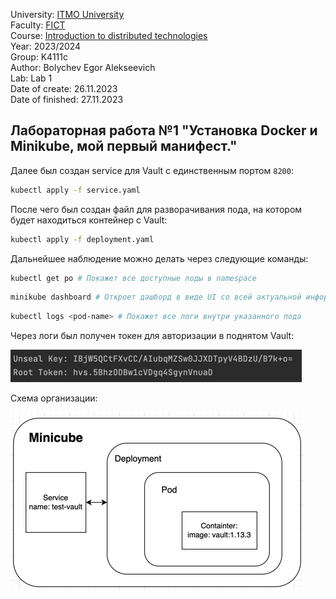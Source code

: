 University: [ITMO University](https://itmo.ru/ru/)\
Faculty: [FICT](https://fict.itmo.ru)\
Course: [Introduction to distributed technologies](https://github.com/itmo-ict-faculty/introduction-to-distributed-technologies)\
Year: 2023/2024\
Group: K4111c\
Author: Bolychev Egor Alekseevich\
Lab: Lab 1\
Date of create: 26.11.2023\
Date of finished: 27.11.2023
## Лабораторная работа №1 "Установка Docker и Minikube, мой первый манифест."


Далее был создан service для Vault с единственным портом ```8200```:

```bash 
kubectl apply -f service.yaml
```

После чего был создан файл для разворачивания пода, на котором будет находиться контейнер с Vault:

```bash 
kubectl apply -f deployment.yaml
```

Дальнейшее наблюдение можно делать через следующие команды:

```bash 
kubectl get po # Покажет все доступные поды в namespace
```

```bash 
minikube dashboard # Откроет дашборд в виде UI со всей актуальной информации по каждому namespace
```

```bash 
kubectl logs <pod-name> # Покажет все логи внутри указанного пода
```

Через логи был получен токен для авторизации в поднятом Vault:

![Токен авторизации](./token.png)

Схема организации:

![Диаграмма](./scheme.png)